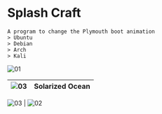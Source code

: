 # Splash Craft
```
A program to change the Plymouth boot animation
> Ubuntu
> Debian
> Arch
> Kali
```

![01](https://github.com/user-attachments/assets/d4b2a7f8-774c-4f48-b7e9-daca40003a14)


![03](https://github.com/user-attachments/assets/b0efd487-dab9-40e9-9985-ecf5f01be4ba)             |  Solarized Ocean
:-------------------------:|:-------------------------:

![03](https://github.com/user-attachments/assets/b0efd487-dab9-40e9-9985-ecf5f01be4ba) | ![02](https://github.com/user-attachments/assets/2e374ccd-82c7-449a-9c8a-49e41f56dee4)
